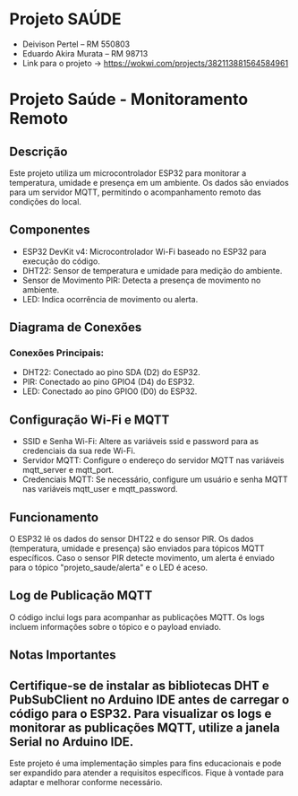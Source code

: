 # Projeto SAÚDE
- Deivison Pertel – RM 550803
- Eduardo Akira Murata – RM 98713
- Link para o projeto -> https://wokwi.com/projects/382113881564584961
# Projeto Saúde - Monitoramento Remoto
## Descrição
Este projeto utiliza um microcontrolador ESP32 para monitorar a temperatura, umidade e presença em um ambiente. Os dados são enviados para um servidor MQTT, permitindo o acompanhamento remoto das condições do local.

## Componentes
- ESP32 DevKit v4: Microcontrolador Wi-Fi baseado no ESP32 para execução do código.
- DHT22: Sensor de temperatura e umidade para medição do ambiente.
- Sensor de Movimento PIR: Detecta a presença de movimento no ambiente.
- LED: Indica ocorrência de movimento ou alerta.

## Diagrama de Conexões

### Conexões Principais:
- DHT22: Conectado ao pino SDA (D2) do ESP32.
- PIR: Conectado ao pino GPIO4 (D4) do ESP32.
- LED: Conectado ao pino GPIO0 (D0) do ESP32.

## Configuração Wi-Fi e MQTT
- SSID e Senha Wi-Fi: Altere as variáveis ssid e password para as credenciais da sua rede Wi-Fi.
- Servidor MQTT: Configure o endereço do servidor MQTT nas variáveis mqtt_server e mqtt_port.
- Credenciais MQTT: Se necessário, configure um usuário e senha MQTT nas variáveis mqtt_user e mqtt_password.

## Funcionamento
O ESP32 lê os dados do sensor DHT22 e do sensor PIR. Os dados (temperatura, umidade e presença) são enviados para tópicos MQTT específicos. Caso o sensor PIR detecte movimento, um alerta é enviado para o tópico "projeto_saude/alerta" e o LED é aceso.

## Log de Publicação MQTT
O código inclui logs para acompanhar as publicações MQTT. Os logs incluem informações sobre o tópico e o payload enviado.

## Notas Importantes
Certifique-se de instalar as bibliotecas DHT e PubSubClient no Arduino IDE antes de carregar o código para o ESP32.
Para visualizar os logs e monitorar as publicações MQTT, utilize a janela Serial no Arduino IDE.
---
Este projeto é uma implementação simples para fins educacionais e pode ser expandido para atender a requisitos específicos. Fique à vontade para adaptar e melhorar conforme necessário.

